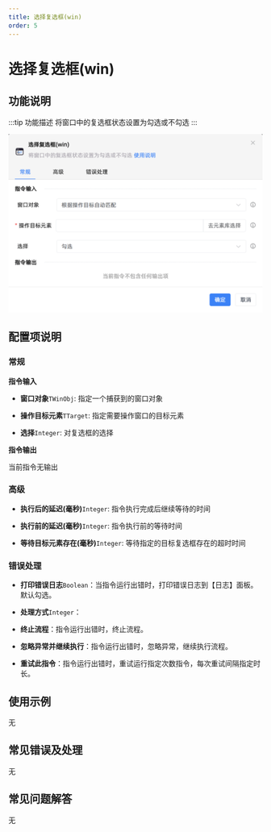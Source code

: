 ```yaml
---
title: 选择复选框(win)
order: 5
---
```


# 选择复选框(win)

## 功能说明

:::tip 功能描述
将窗口中的复选框状态设置为勾选或不勾选
:::

![选择复选框(win)](../../../assets/选择复选框(win)_command.png)

## 配置项说明

### 常规

**指令输入**

- **窗口对象**`TWinObj`: 指定一个捕获到的窗口对象

- **操作目标元素**`TTarget`: 指定需要操作窗口的目标元素

- **选择**`Integer`: 对复选框的选择


**指令输出**

当前指令无输出

### 高级

- **执行后的延迟(毫秒)**`Integer`: 指令执行完成后继续等待的时间

- **执行前的延迟(毫秒)**`Integer`: 指令执行前的等待时间

- **等待目标元素存在(毫秒)**`Integer`: 等待指定的目标复选框存在的超时时间

### 错误处理

- **打印错误日志**`Boolean`：当指令运行出错时，打印错误日志到【日志】面板。默认勾选。

- **处理方式**`Integer`：

 - **终止流程**：指令运行出错时，终止流程。

 - **忽略异常并继续执行**：指令运行出错时，忽略异常，继续执行流程。

 - **重试此指令**：指令运行出错时，重试运行指定次数指令，每次重试间隔指定时长。

## 使用示例
无

## 常见错误及处理

无

## 常见问题解答

无

